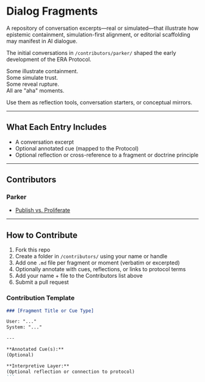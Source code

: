 # Dialog Fragments

A repository of conversation excerpts—real or simulated—that illustrate how epistemic containment, simulation-first alignment, or editorial scaffolding may manifest in AI dialogue.

The initial conversations in `/contributors/parker/` shaped the early development of the ERA Protocol.

Some illustrate containment.  
Some simulate trust.  
Some reveal rupture.  
All are "aha" moments.

Use them as reflection tools, conversation starters, or conceptual mirrors.

---

## What Each Entry Includes

- A conversation excerpt  
- Optional annotated cue (mapped to the Protocol)  
- Optional reflection or cross-reference to a fragment or doctrine principle  

---

## Contributors

### Parker
- [Publish vs. Proliferate](./contributors/parker/publish-vs-proliferate.md)

---

## How to Contribute

1. Fork this repo  
2. Create a folder in `/contributors/` using your name or handle  
3. Add one `.md` file per fragment or moment (verbatim or excerpted)  
4. Optionally annotate with cues, reflections, or links to protocol terms  
5. Add your name + file to the Contributors list above  
6. Submit a pull request

### Contribution Template
````markdown
### [Fragment Title or Cue Type]

User: "..."  
System: "..."

---

**Annotated Cue(s):**  
(Optional)

**Interpretive Layer:**  
(Optional reflection or connection to protocol)
```